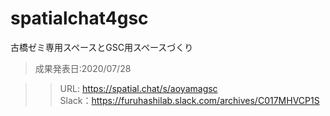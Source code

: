 # spatialchat4gsc
古橋ゼミ専用スペースとGSC用スペースづくり

> 成果発表日:2020/07/28

>> URL: https://spatial.chat/s/aoyamagsc   
>> Slack：https://furuhashilab.slack.com/archives/C017MHVCP1S
